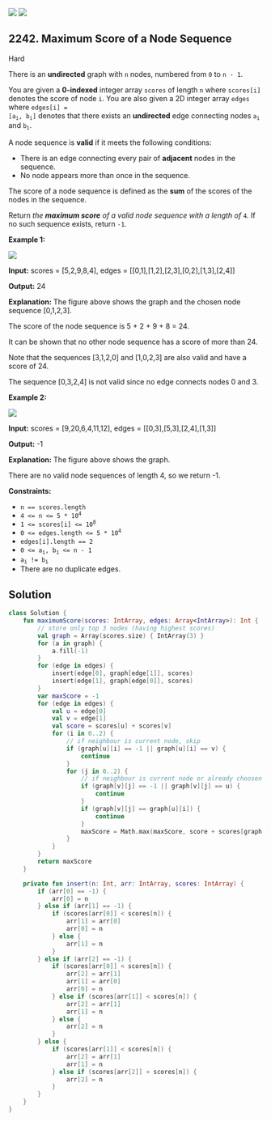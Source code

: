 [![](https://img.shields.io/github/stars/javadev/LeetCode-in-Kotlin?label=Stars&style=flat-square)](https://github.com/javadev/LeetCode-in-Kotlin)
[![](https://img.shields.io/github/forks/javadev/LeetCode-in-Kotlin?label=Fork%20me%20on%20GitHub%20&style=flat-square)](https://github.com/javadev/LeetCode-in-Kotlin/fork)

## 2242\. Maximum Score of a Node Sequence

Hard

There is an **undirected** graph with `n` nodes, numbered from `0` to `n - 1`.

You are given a **0-indexed** integer array `scores` of length `n` where `scores[i]` denotes the score of node `i`. You are also given a 2D integer array `edges` where <code>edges[i] = [a<sub>i</sub>, b<sub>i</sub>]</code> denotes that there exists an **undirected** edge connecting nodes <code>a<sub>i</sub></code> and <code>b<sub>i</sub></code>.

A node sequence is **valid** if it meets the following conditions:

*   There is an edge connecting every pair of **adjacent** nodes in the sequence.
*   No node appears more than once in the sequence.

The score of a node sequence is defined as the **sum** of the scores of the nodes in the sequence.

Return _the **maximum score** of a valid node sequence with a length of_ `4`_._ If no such sequence exists, return `-1`.

**Example 1:**

![](https://assets.leetcode.com/uploads/2022/04/15/ex1new3.png)

**Input:** scores = [5,2,9,8,4], edges = \[\[0,1],[1,2],[2,3],[0,2],[1,3],[2,4]]

**Output:** 24

**Explanation:** The figure above shows the graph and the chosen node sequence [0,1,2,3].

The score of the node sequence is 5 + 2 + 9 + 8 = 24.

It can be shown that no other node sequence has a score of more than 24.

Note that the sequences [3,1,2,0] and [1,0,2,3] are also valid and have a score of 24.

The sequence [0,3,2,4] is not valid since no edge connects nodes 0 and 3. 

**Example 2:**

![](https://assets.leetcode.com/uploads/2022/03/17/ex2.png)

**Input:** scores = [9,20,6,4,11,12], edges = \[\[0,3],[5,3],[2,4],[1,3]]

**Output:** -1

**Explanation:** The figure above shows the graph.

There are no valid node sequences of length 4, so we return -1. 

**Constraints:**

*   `n == scores.length`
*   <code>4 <= n <= 5 * 10<sup>4</sup></code>
*   <code>1 <= scores[i] <= 10<sup>8</sup></code>
*   <code>0 <= edges.length <= 5 * 10<sup>4</sup></code>
*   `edges[i].length == 2`
*   <code>0 <= a<sub>i</sub>, b<sub>i</sub> <= n - 1</code>
*   <code>a<sub>i</sub> != b<sub>i</sub></code>
*   There are no duplicate edges.

## Solution

```kotlin
class Solution {
    fun maximumScore(scores: IntArray, edges: Array<IntArray>): Int {
        // store only top 3 nodes (having highest scores)
        val graph = Array(scores.size) { IntArray(3) }
        for (a in graph) {
            a.fill(-1)
        }
        for (edge in edges) {
            insert(edge[0], graph[edge[1]], scores)
            insert(edge[1], graph[edge[0]], scores)
        }
        var maxScore = -1
        for (edge in edges) {
            val u = edge[0]
            val v = edge[1]
            val score = scores[u] + scores[v]
            for (i in 0..2) {
                // if neighbour is current node, skip
                if (graph[u][i] == -1 || graph[u][i] == v) {
                    continue
                }
                for (j in 0..2) {
                    // if neighbour is current node or already choosen node, skip
                    if (graph[v][j] == -1 || graph[v][j] == u) {
                        continue
                    }
                    if (graph[v][j] == graph[u][i]) {
                        continue
                    }
                    maxScore = Math.max(maxScore, score + scores[graph[u][i]] + scores[graph[v][j]])
                }
            }
        }
        return maxScore
    }

    private fun insert(n: Int, arr: IntArray, scores: IntArray) {
        if (arr[0] == -1) {
            arr[0] = n
        } else if (arr[1] == -1) {
            if (scores[arr[0]] < scores[n]) {
                arr[1] = arr[0]
                arr[0] = n
            } else {
                arr[1] = n
            }
        } else if (arr[2] == -1) {
            if (scores[arr[0]] < scores[n]) {
                arr[2] = arr[1]
                arr[1] = arr[0]
                arr[0] = n
            } else if (scores[arr[1]] < scores[n]) {
                arr[2] = arr[1]
                arr[1] = n
            } else {
                arr[2] = n
            }
        } else {
            if (scores[arr[1]] < scores[n]) {
                arr[2] = arr[1]
                arr[1] = n
            } else if (scores[arr[2]] < scores[n]) {
                arr[2] = n
            }
        }
    }
}
```